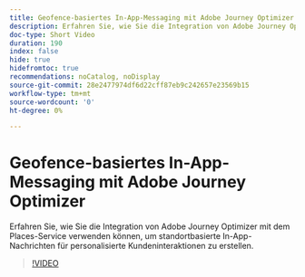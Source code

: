 ```yaml
---
title: Geofence-basiertes In-App-Messaging mit Adobe Journey Optimizer
description: Erfahren Sie, wie Sie die Integration von Adobe Journey Optimizer mit dem Places-Service verwenden können, um standortbasierte In-App-Nachrichten für personalisierte Kundeninteraktionen zu erstellen.
doc-type: Short Video
duration: 190
index: false
hide: true
hidefromtoc: true
recommendations: noCatalog, noDisplay
source-git-commit: 28e2477974df6d22cff87eb9c242657e23569b15
workflow-type: tm+mt
source-wordcount: '0'
ht-degree: 0%

---
```



# Geofence-basiertes In-App-Messaging mit Adobe Journey Optimizer

Erfahren Sie, wie Sie die Integration von Adobe Journey Optimizer mit dem Places-Service verwenden können, um standortbasierte In-App-Nachrichten für personalisierte Kundeninteraktionen zu erstellen.

<!-- 72_S522_3442522_189_geofencebased-inapp-messaging-with-adobe-journey-optimizer -->
>[!VIDEO](https://video.tv.adobe.com/v/3460417/?learn=on&enablevpops=true&captions=ger)
